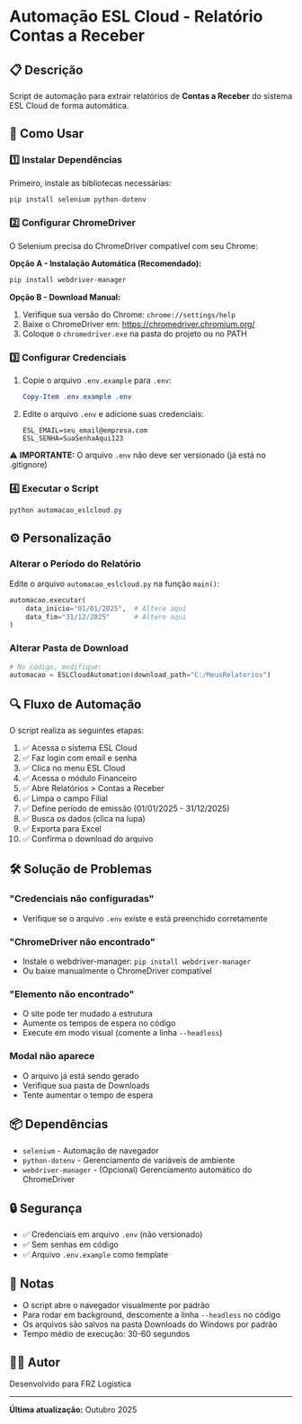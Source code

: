 # Automação ESL Cloud - Relatório Contas a Receber

## 📋 Descrição

Script de automação para extrair relatórios de **Contas a Receber** do sistema ESL Cloud de forma automática.

## 🚀 Como Usar

### 1️⃣ Instalar Dependências

Primeiro, instale as bibliotecas necessárias:

```powershell
pip install selenium python-dotenv
```

### 2️⃣ Configurar ChromeDriver

O Selenium precisa do ChromeDriver compatível com seu Chrome:

**Opção A - Instalação Automática (Recomendado):**
```powershell
pip install webdriver-manager
```

**Opção B - Download Manual:**
1. Verifique sua versão do Chrome: `chrome://settings/help`
2. Baixe o ChromeDriver em: https://chromedriver.chromium.org/
3. Coloque o `chromedriver.exe` na pasta do projeto ou no PATH

### 3️⃣ Configurar Credenciais

1. Copie o arquivo `.env.example` para `.env`:
   ```powershell
   Copy-Item .env.example .env
   ```

2. Edite o arquivo `.env` e adicione suas credenciais:
   ```
   ESL_EMAIL=seu_email@empresa.com
   ESL_SENHA=SuaSenhaAqui123
   ```

⚠️ **IMPORTANTE:** O arquivo `.env` não deve ser versionado (já está no .gitignore)

### 4️⃣ Executar o Script

```powershell
python automacao_eslcloud.py
```

## ⚙️ Personalização

### Alterar o Período do Relatório

Edite o arquivo `automacao_eslcloud.py` na função `main()`:

```python
automacao.executar(
    data_inicio="01/01/2025",  # Altere aqui
    data_fim="31/12/2025"      # Altere aqui
)
```

### Alterar Pasta de Download

```python
# No código, modifique:
automacao = ESLCloudAutomation(download_path="C:/MeusRelatorios")
```

## 🔍 Fluxo de Automação

O script realiza as seguintes etapas:

1. ✅ Acessa o sistema ESL Cloud
2. ✅ Faz login com email e senha
3. ✅ Clica no menu ESL Cloud
4. ✅ Acessa o módulo Financeiro
5. ✅ Abre Relatórios > Contas a Receber
6. ✅ Limpa o campo Filial
7. ✅ Define período de emissão (01/01/2025 - 31/12/2025)
8. ✅ Busca os dados (clica na lupa)
9. ✅ Exporta para Excel
10. ✅ Confirma o download do arquivo

## 🛠️ Solução de Problemas

### "Credenciais não configuradas"
- Verifique se o arquivo `.env` existe e está preenchido corretamente

### "ChromeDriver não encontrado"
- Instale o webdriver-manager: `pip install webdriver-manager`
- Ou baixe manualmente o ChromeDriver compatível

### "Elemento não encontrado"
- O site pode ter mudado a estrutura
- Aumente os tempos de espera no código
- Execute em modo visual (comente a linha `--headless`)

### Modal não aparece
- O arquivo já está sendo gerado
- Verifique sua pasta de Downloads
- Tente aumentar o tempo de espera

## 📦 Dependências

- `selenium` - Automação de navegador
- `python-dotenv` - Gerenciamento de variáveis de ambiente
- `webdriver-manager` - (Opcional) Gerenciamento automático do ChromeDriver

## 🔒 Segurança

- ✅ Credenciais em arquivo `.env` (não versionado)
- ✅ Sem senhas em código
- ✅ Arquivo `.env.example` como template

## 📝 Notas

- O script abre o navegador visualmente por padrão
- Para rodar em background, descomente a linha `--headless` no código
- Os arquivos são salvos na pasta Downloads do Windows por padrão
- Tempo médio de execução: 30-60 segundos

## 👨‍💻 Autor

Desenvolvido para FRZ Logística

---

**Última atualização:** Outubro 2025
